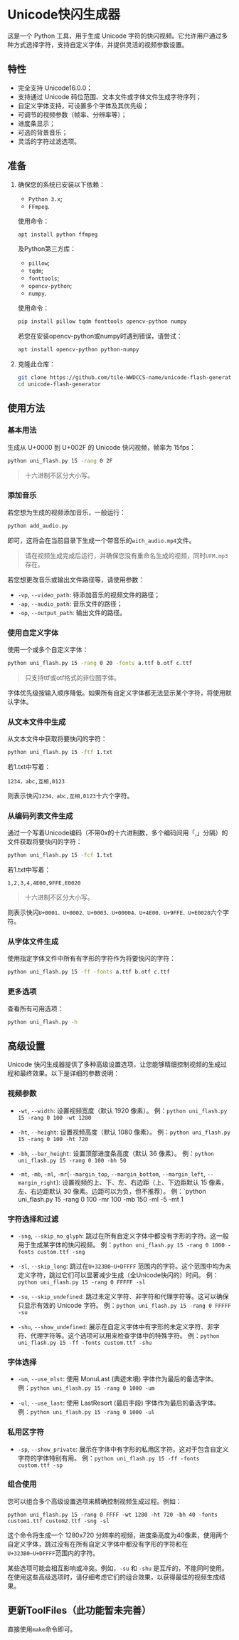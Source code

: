 # Unicode快闪生成器

这是一个 Python 工具，用于生成 Unicode 字符的快闪视频。它允许用户通过多种方式选择字符，支持自定义字体，并提供灵活的视频参数设置。

## 特性

- 完全支持 Unicode16.0.0；
- 支持通过 Unicode 码位范围、文本文件或字体文件生成字符序列；
- 自定义字体支持，可设置多个字体及其优先级；
- 可调节的视频参数（帧率、分辨率等）；
- 进度条显示；
- 可选的背景音乐；
- 灵活的字符过滤选项。

## 准备

1. 确保您的系统已安装以下依赖：
   - `Python 3.x`;
   - `FFmpeg`.
  
   使用命令：

   ```bash
   apt install python ffmpeg
   ```
 
   及Python第三方库：
   - `pillow`;
   - `tqdm`;
   - `fonttools`;
   - `opencv-python`;
   - `numpy`.
   
   使用命令：

   ```bash
   pip install pillow tqdm fonttools opencv-python numpy
   ```

   若您在安装opencv-python或numpy时遇到错误，请尝试：

   ```bash
   apt install opencv-python python-numpy
   ```

2. 克隆此仓库：

   ```bash
   git clone https://github.com/tile-WWDCCS-name/unicode-flash-generator
   cd unicode-flash-generator
   ```

## 使用方法

### 基本用法

生成从 U+0000 到 U+002F 的 Unicode 快闪视频，帧率为 15fps：

```bash
python uni_flash.py 15 -rang 0 2F
```

> 十六进制不区分大小写。

### 添加音乐

若您想为生成的视频添加音乐，一般运行：

```bash
python add_audio.py
```

即可，这将会在当前目录下生成一个带音乐的`with_audio.mp4`文件。

> 请在视频生成完成后运行，并确保您没有重命名生成的视频，同时`UFM.mp3`存在。

若您想更改音乐或输出文件路径等，请使用参数：
- `-vp`, `--video_path`: 待添加音乐的视频文件的路径；
- `-ap`, `--audio_path`: 音乐文件的路径；
- `-op`, `--output_path`: 输出文件的路径。


### 使用自定义字体

使用一个或多个自定义字体：

```bash
python uni_flash.py 15 -rang 0 20 -fonts a.ttf b.otf c.ttf
```

> 只支持ttf或otf格式的非位图字体。

字体优先级按输入顺序降低。如果所有自定义字体都无法显示某个字符，将使用默认字体。

### 从文本文件中生成

从文本文件中获取将要快闪的字符：

```bash
python uni_flash.py 15 -ftf 1.txt
```

若1.txt中写着：

```
1234，abc,互相,0123
```

则表示快闪`1234，abc,互相,0123`十六个字符。

### 从编码列表文件生成

通过一个写着Unicode编码（不带0x的十六进制数，多个编码间用「,」分隔）的文件获取将要快闪的字符：

```bash
python uni_flash.py 15 -fcf 1.txt
```

若1.txt中写着：

```
1,2,3,4,4E00,9FFE,E0020
```

> 十六进制不区分大小写。

则表示快闪`U+0001、U+0002、U+0003、U+00004、U+4E00、U+9FFE、U+E0020`六个字符。

### 从字体文件生成

使用指定字体文件中所有有字形的字符作为将要快闪的字符：

```bash
python uni_flash.py 15 -ff -fonts a.ttf b.otf c.ttf
```
### 更多选项

查看所有可用选项：

```bash
python uni_flash.py -h
```

## 高级设置

Unicode 快闪生成器提供了多种高级设置选项，让您能够精细控制视频的生成过程和最终效果。以下是详细的参数说明：

### 视频参数

- `-wt`, `--width`: 设置视频宽度（默认 1920 像素）。
  例：`python uni_flash.py 15 -rang 0 100 -wt 1280`

- `-ht`, `--height`: 设置视频高度（默认 1080 像素）。
  例：`python uni_flash.py 15 -rang 0 100 -ht 720`

- `-bh`, `--bar_height`: 设置顶部进度条高度（默认 36 像素）。
  例：`python uni_flash.py 15 -rang 0 100 -bh 50`

- `-mt`, `-mb`, `-ml`, `-mr`(`--margin_top`, `--margin_bottom`, `--margin_left`, `--margin_right`): 设置视频的上、下、左、右边距（上、下边距默认 15 像素， 左、右边距默认 30 像素。边距可以为负，但不推荐）。
  例：`python uni_flash.py 15 -rang 0 100 -mr 100 -mb 150 -ml -5 -mt 1

### 字符选择和过滤

- `-sng`, `--skip_no_glyph`: 跳过在所有自定义字体中都没有字形的字符。这一般用于生成某字体的快闪视频。
  例：`python uni_flash.py 15 -rang 0 1000 -fonts custom.ttf -sng`

- `-sl`, `--skip_long`: 跳过在`U+323B0~U+DFFFF` 范围内的字符。这个范围中均为未定义字符，跳过它们可以显著减少生成（全Unicode快闪的）时间。
  例：`python uni_flash.py 15 -rang 0 FFFFF -sl`

- `-su`, `--skip_undefined`: 跳过未定义字符、非字符和代理字符等。这可以确保只显示有效的 Unicode 字符。
  例：`python uni_flash.py 15 -rang 0 FFFFF -su`

- `-shu`, `--show_undefined`: 展示在自定义字体中有字形的未定义字符、非字符、代理字符等。这个选项可以用来检查字体中的特殊字符。
  例：`python uni_flash.py 15 -ff -fonts custom.ttf -shu`

### 字体选择

- `-um`, `--use_mlst`: 使用 MonuLast (典迹末境) 字体作为最后的备选字体。
  例：`python uni_flash.py 15 -rang 0 1000 -um`

- `-ul`, `--use_last`: 使用 LastResort (最后手段) 字体作为最后的备选字体。
  例：`python uni_flash.py 15 -rang 0 1000 -ul`

### 私用区字符

- `-sp`, `--show_private`: 展示在字体中有字形的私用区字符。这对于包含自定义字符的字体特别有用。
  例：`python uni_flash.py 15 -ff -fonts custom.ttf -sp`

### 组合使用

您可以组合多个高级设置选项来精确控制视频生成过程。例如：

```
python uni_flash.py 15 -rang 0 FFFF -wt 1280 -ht 720 -bh 40 -fonts custom1.ttf custom2.ttf -sng -sl
```

这个命令将生成一个 1280x720 分辨率的视频，进度条高度为40像素，使用两个自定义字体，跳过没有在所有自定义字体中都没有字形的字符和在`U+323B0~U+DFFFF`范围内的字符。

某些选项可能会相互影响或冲突。例如，`-su` 和 `-shu` 是互斥的，不能同时使用。在使用这些高级选项时，请仔细考虑它们的组合效果，以获得最佳的视频生成结果。

## 更新ToolFiles（此功能暂未完善）

直接使用`make`命令即可。
